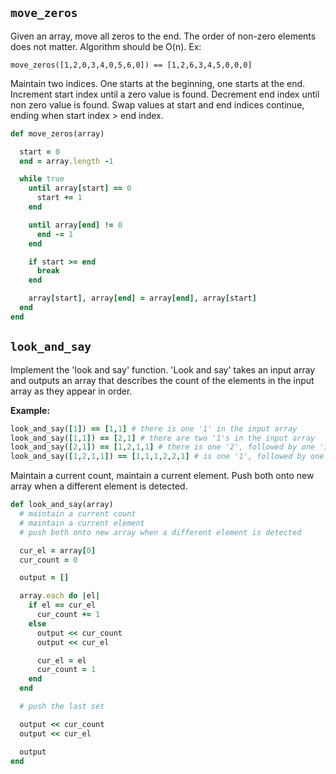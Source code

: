 ## `move_zeros`

Given an array, move all zeros to the end. The order of non-zero
elements does not matter. Algorithm should be O(n). Ex:

    move_zeros([1,2,0,3,4,0,5,6,0]) == [1,2,6,3,4,5,0,0,0]

Maintain two indices. One starts at the beginning, one starts at the
end. Increment start index until a zero value is found. Decrement end
index until non zero value is found. Swap values at start and end
indices continue, ending when start index > end index.

```ruby
def move_zeros(array)

  start = 0
  end = array.length -1

  while true
    until array[start] == 0
      start += 1
    end

    until array[end] != 0
      end -= 1
    end

    if start >= end
      break
    end

    array[start], array[end] = array[end], array[start]
  end
end
```

## `look_and_say`

Implement the 'look and say' function. 'Look and say' takes an input
array and outputs an array that describes the count of the elements in
the input array as they appear in order.

**Example:**

```ruby
look_and_say([1]) == [1,1] # there is one '1' in the input array
look_and_say([1,1]) == [2,1] # there are two '1's in the input array
look_and_say([2,1]) == [1,2,1,1] # there is one '2', followed by one '1' in the input array
look_and_say([1,2,1,1]) == [1,1,1,2,2,1] # is one '1', followed by one '2', followed by 2 '1's in the input array
```

Maintain a current count, maintain a current element. Push both onto
new array when a different element is detected.

```ruby
def look_and_say(array)
  # maintain a current count
  # maintain a current element
  # push both onto new array when a different element is detected

  cur_el = array[0]
  cur_count = 0

  output = []

  array.each do |el|
    if el == cur_el
      cur_count += 1
    else
      output << cur_count
      output << cur_el

      cur_el = el
      cur_count = 1
    end
  end

  # push the last set

  output << cur_count
  output << cur_el

  output
end
```

